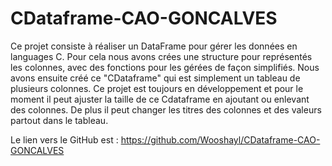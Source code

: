 # CDataframe-CAO-GONCALVES

Ce projet consiste à réaliser un DataFrame pour gérer les données en languages C.
Pour cela nous avons crées une structure pour représentés les colonnes, avec des fonctions pour les gérées de façon simplifiés.
Nous avons ensuite créé ce "CDataframe" qui est simplement un tableau de plusieurs colonnes.
Ce projet est toujours en développement et pour le moment il peut ajuster la taille de ce Cdataframe en ajoutant ou enlevant des colonnes.
De plus il peut changer les titres des colonnes et des valeurs partout dans le tableau.

Le lien vers le GitHub est : https://github.com/Wooshayl/CDataframe-CAO-GONCALVES
